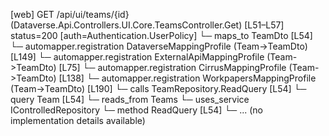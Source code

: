 [web] GET /api/ui/teams/{id}  (Dataverse.Api.Controllers.UI.Core.TeamsController.Get)  [L51–L57] status=200 [auth=Authentication.UserPolicy]
  └─ maps_to TeamDto [L54]
    └─ automapper.registration DataverseMappingProfile (Team->TeamDto) [L149]
    └─ automapper.registration ExternalApiMappingProfile (Team->TeamDto) [L75]
    └─ automapper.registration CirrusMappingProfile (Team->TeamDto) [L138]
    └─ automapper.registration WorkpapersMappingProfile (Team->TeamDto) [L190]
  └─ calls TeamRepository.ReadQuery [L54]
  └─ query Team [L54]
    └─ reads_from Teams
  └─ uses_service IControlledRepository<Team>
    └─ method ReadQuery [L54]
      └─ ... (no implementation details available)

